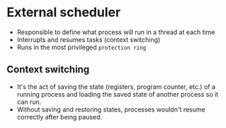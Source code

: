 # External scheduler

- Responsible to define what process will run in a thread at each time
- Interrupts and resumes tasks (context switching)
- Runs in the most privileged `protection ring`

## Context switching

- It's the act of saving the state (registers, program counter, etc.) of a running process and loading the saved state of another process so it can run.
- Without saving and restoring states, processes wouldn't resume correctly after being paused.
